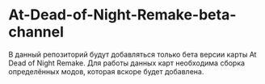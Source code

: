 # At-Dead-of-Night-Remake-beta-channel
В данный репозиторий будут добавляться только бета версии карты At Dead of Night Remake.
Для работы данных карт необходима сборка определённых модов, которая вскоре будет добавлена.
